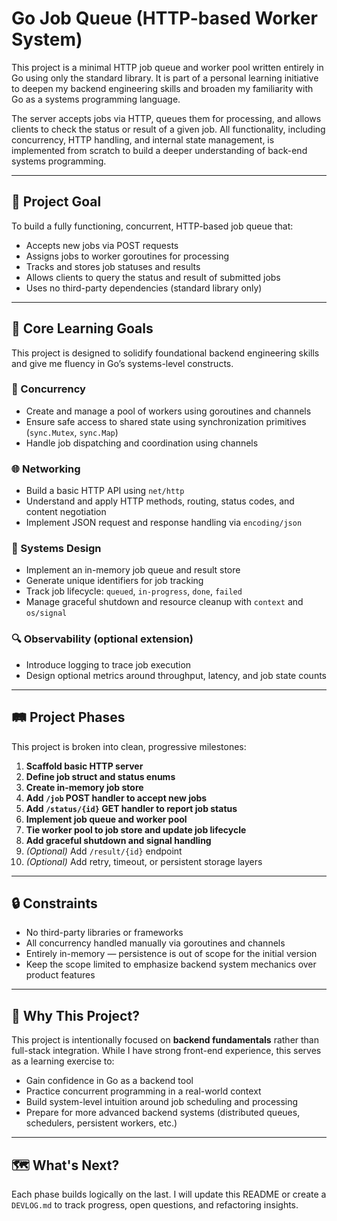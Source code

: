 # Go Job Queue (HTTP-based Worker System)

This project is a minimal HTTP job queue and worker pool written entirely in Go using only the standard library. It is part of a personal learning initiative to deepen my backend engineering skills and broaden my familiarity with Go as a systems programming language.

The server accepts jobs via HTTP, queues them for processing, and allows clients to check the status or result of a given job. All functionality, including concurrency, HTTP handling, and internal state management, is implemented from scratch to build a deeper understanding of back-end systems programming.

---

## 🚀 Project Goal

To build a fully functioning, concurrent, HTTP-based job queue that:
- Accepts new jobs via POST requests
- Assigns jobs to worker goroutines for processing
- Tracks and stores job statuses and results
- Allows clients to query the status and result of submitted jobs
- Uses no third-party dependencies (standard library only)

---

## 🎯 Core Learning Goals

This project is designed to solidify foundational backend engineering skills and give me fluency in Go’s systems-level constructs.

### 🧵 Concurrency
- Create and manage a pool of workers using goroutines and channels
- Ensure safe access to shared state using synchronization primitives (`sync.Mutex`, `sync.Map`)
- Handle job dispatching and coordination using channels

### 🌐 Networking
- Build a basic HTTP API using `net/http`
- Understand and apply HTTP methods, routing, status codes, and content negotiation
- Implement JSON request and response handling via `encoding/json`

### 🧠 Systems Design
- Implement an in-memory job queue and result store
- Generate unique identifiers for job tracking
- Track job lifecycle: `queued`, `in-progress`, `done`, `failed`
- Manage graceful shutdown and resource cleanup with `context` and `os/signal`

### 🔍 Observability (optional extension)
- Introduce logging to trace job execution
- Design optional metrics around throughput, latency, and job state counts

---

## 🛤 Project Phases

This project is broken into clean, progressive milestones:

1. **Scaffold basic HTTP server**
2. **Define job struct and status enums**
3. **Create in-memory job store**
4. **Add `/job` POST handler to accept new jobs**
5. **Add `/status/{id}` GET handler to report job status**
6. **Implement job queue and worker pool**
7. **Tie worker pool to job store and update job lifecycle**
8. **Add graceful shutdown and signal handling**
9. *(Optional)* Add `/result/{id}` endpoint
10. *(Optional)* Add retry, timeout, or persistent storage layers

---

## 🔒 Constraints

- No third-party libraries or frameworks
- All concurrency handled manually via goroutines and channels
- Entirely in-memory — persistence is out of scope for the initial version
- Keep the scope limited to emphasize backend system mechanics over product features

---

## 📎 Why This Project?

This project is intentionally focused on **backend fundamentals** rather than full-stack integration. While I have strong front-end experience, this serves as a learning exercise to:
- Gain confidence in Go as a backend tool
- Practice concurrent programming in a real-world context
- Build system-level intuition around job scheduling and processing
- Prepare for more advanced backend systems (distributed queues, schedulers, persistent workers, etc.)

---

## 🗺️ What's Next?

Each phase builds logically on the last. I will update this README or create a `DEVLOG.md` to track progress, open questions, and refactoring insights.

